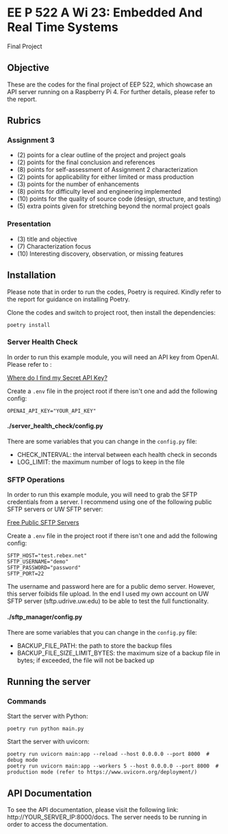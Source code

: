 # EE P 522 A Wi 23: Embedded And Real Time Systems

Final Project

## Objective

These are the codes for the final project of EEP 522, which showcase an API server running on a Raspberry Pi 4. For further details, please refer to the report.

## Rubrics

### Assignment 3
- (2) points for a clear outline of the project and project goals
- (2) points for the final conclusion and references
- (8) points for self-assessment of Assignment 2 characterization
- (2) points for applicability for either limited or mass production
- (3) points for the number of enhancements
- (8) points for difficulty level and engineering implemented
- (10) points for the quality of source code (design, structure, and testing)
- (5) extra points given for stretching beyond the normal project goals

### Presentation
- (3) title and objective
- (7) Characterization focus
- (10) Interesting discovery, observation, or missing features

## Installation

Please note that in order to run the codes, Poetry is required. Kindly refer to the report for guidance on installing Poetry.

Clone the codes and switch to project root, then install the dependencies:

```shell
poetry install
```

### Server Health Check

In order to run this example module, you will need an API key from OpenAI. Please refer to :

[Where do I find my Secret API Key?](https://help.openai.com/en/articles/4936850-where-do-i-find-my-secret-api-key)

Create a `.env` file in the project root if there isn't one and add the following config:

```plaintext
OPENAI_API_KEY="YOUR_API_KEY"
```

#### ./server_health_check/config.py

There are some variables that you can change in the `config.py` file:

- CHECK_INTERVAL: the interval between each health check in seconds
- LOG_LIMIT: the maximum number of logs to keep in the file

### SFTP Operations

In order to run this example module, you will need to grab the SFTP credentials from a server. I recommend using one of the following public SFTP servers or UW SFTP server:

[Free Public SFTP Servers](https://www.sftp.net/public-online-sftp-servers)

Create a `.env` file in the project root if there isn't one and add the following config:

```plaintext
SFTP_HOST="test.rebex.net"
SFTP_USERNAME="demo"
SFTP_PASSWORD="password"
SFTP_PORT=22
```

The username and password here are for a public demo server. However, this server foibids file upload. In the end I used my own account on UW SFTP server (sftp.udrive.uw.edu) to be able to test the full functionality.

#### ./sftp_manager/config.py

There are some variables that you can change in the `config.py` file:

- BACKUP_FILE_PATH: the path to store the backup files
- BACKUP_FILE_SIZE_LIMIT_BYTES: the maximum size of a backup file in bytes; if exceeded, the file will not be backed up

## Running the server

### Commands

Start the server with Python:

```shell
poetry run python main.py
```

Start the server with uvicorn:

```shell
poetry run uvicorn main:app --reload --host 0.0.0.0 --port 8000  # debug mode
poetry run uvicorn main:app --workers 5 --host 0.0.0.0 --port 8000  # production mode (refer to https://www.uvicorn.org/deployment/)
```

## API Documentation

To see the API documentation, please visit the following link: http://YOUR_SERVER_IP:8000/docs. The server needs to be running in order to access the documentation.
